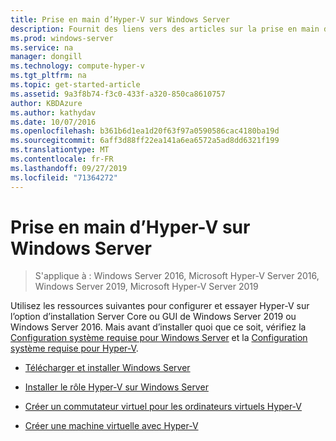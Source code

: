 ```yaml
---
title: Prise en main d’Hyper-V sur Windows Server
description: Fournit des liens vers des articles sur la prise en main d’Hyper-V
ms.prod: windows-server
ms.service: na
manager: dongill
ms.technology: compute-hyper-v
ms.tgt_pltfrm: na
ms.topic: get-started-article
ms.assetid: 9a3f8b74-f3c0-433f-a320-850ca8610757
author: KBDAzure
ms.author: kathydav
ms.date: 10/07/2016
ms.openlocfilehash: b361b6d1ea1d20f63f97a0590586cac4180ba19d
ms.sourcegitcommit: 6aff3d88ff22ea141a6ea6572a5ad8dd6321f199
ms.translationtype: MT
ms.contentlocale: fr-FR
ms.lasthandoff: 09/27/2019
ms.locfileid: "71364272"
---
```

# <a name="get-started-with-hyper-v-on-windows-server"></a>Prise en main d’Hyper-V sur Windows Server

>S'applique à : Windows Server 2016, Microsoft Hyper-V Server 2016, Windows Server 2019, Microsoft Hyper-V Server 2019
  
Utilisez les ressources suivantes pour configurer et essayer Hyper-V sur l’option d’installation Server Core ou GUI de Windows Server 2019 ou Windows Server 2016. Mais avant d’installer quoi que ce soit, vérifiez la [Configuration système requise pour Windows Server](../../../get-started/System-Requirements--and-Installation.md) et la [Configuration système requise pour Hyper-V](../System-requirements-for-Hyper-V-on-Windows.md).

- [Télécharger et installer Windows Server](https://www.microsoft.com/evalcenter/evaluate-windows-server-2019)  

- [Installer le rôle Hyper-V sur Windows Server](Install-the-Hyper-V-role-on-Windows-Server.md)  
- [Créer un commutateur virtuel pour les ordinateurs virtuels Hyper-V](Create-a-virtual-switch-for-Hyper-V-virtual-machines.md)  
- [Créer une machine virtuelle avec Hyper-V](Create-a-virtual-machine-in-Hyper-V.md)  